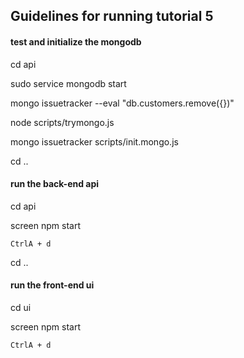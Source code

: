 ## Guidelines for running tutorial 5
#### test and initialize the mongodb

cd api

sudo service mongodb start

mongo issuetracker --eval "db.customers.remove({})"

node scripts/trymongo.js

mongo issuetracker scripts/init.mongo.js

cd ..
#### run the back-end api

cd api

screen npm start

`CtrlA + d`  

cd ..

#### run the front-end ui

cd ui

screen npm start

`CtrlA + d`  
